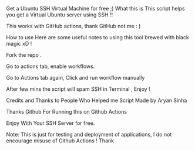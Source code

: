 Get a Ubuntu SSH Virtual Machine for free ;)
What this is
This script helps you get a Virtual Ubuntu server using SSH !!

This works with GitHub actions, thank GitHub not me : )

How to use
Here are some useful notes to using this tool brewed with black magic xD !

Fork the repo .

Go to actions tab, enable workflows.

Go to Actions tab again, Click and run workflow manually

After few mins the script will spam SSH in Terminal , Enjoy !

Credits and Thanks to People Who Helped me
Script Made by Aryan Sinha

Thanks Github For Running this on Github Actions

Enjoy With Your SSH Server for free.

Note: This is just for testing and deployment of applications, I do not encourage misuse of Github Actions ! Thank
